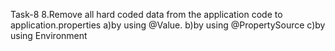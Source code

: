 Task-8
8.Remove all hard coded data from the application code to application.properties
a)by using @Value.
b)by using @PropertySource
c)by using Environment

